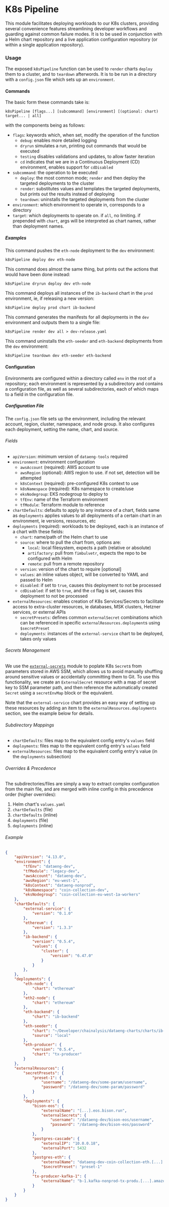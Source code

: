 # K8s Pipeline

This module facilitates deploying workloads to our K8s clusters, providing several convenience features streamlining developer workflows and guarding against common failure modes. It is to be used in conjunction with a Helm chart repository and a live application configuration repository (or within a single application repository).

### Usage

The exposed `k8sPipeline` function can be used to `render` charts `deploy` them to a cluster, and to `teardown` afterwords. It is to be run in a directory with a `config.json` file which sets up an `environment`.

#### Commands

The basic form these commands take is:
```
k8sPipeline [flags...] [subcommand] [environment] [(optional: chart) target... | all]
```
with the components being as follows:
- `flags`: keywords which, when set, modify the operation of the function
   - `debug`: enables more detailed logging
   - `dryrun` simulates a run, printing out commands that would be executed
   - `testing` disables validations and updates, to allow faster iteration
   - `cd` indicates that we are in a Continuous Deployment (CD) environment, enables support for `cdDisabled`
- `subcommand`: the operation to be executed
   - `deploy`: the most common mode; `render` and then deploy the targeted deployments to the cluster
   - `render`: substitutes values and templates the targeted deployments, but prints out the results instead of deploying
   - `teardown`: uninstalls the targeted deployments from the cluster
- `environment`: which environment to operate in, corresponds to a directory
- `target`: which deployments to operate on. if `all`, no limiting. if prepended with `chart`, args will be interpreted as chart names, rather than deployment names.

##### Examples

This command pushes the `eth-node` deployment to the `dev` environment:
```
k8sPipeline deploy dev eth-node
```

This command does almost the same thing, but prints out the actions that would have been done instead:
```
k8sPipeline dryrun deploy dev eth-node
```

This command deploys all instances of the `ib-backend` chart in the `prod` environment, ie, if releasing a new version:
```
k8sPipeline deploy prod chart ib-backend
```

This command generates the manifests for all deployments in the `dev` environment and outputs them to a single file:
```
k8sPipeline render dev all > dev-release.yaml
```

This command uninstalls the `eth-seeder` and `eth-backend` deployments from the `dev` environment:
```
k8sPipeline teardown dev eth-seeder eth-backend
```

#### Configuration

Environments are configured within a directory called `env` in the root of a repository; each environment is represented by a subdirectory and contains a configuration file, as well as several subdirectories, each of which maps to a field in the configuration file.

##### Configuration File

The `config.json` file sets up the environment, including the relevant account, region, cluster, namespace, and node group. It also configures each deployment, setting the name, chart, and source.

###### Fields
- `apiVersion`: minimum version of `dataeng-tools` required
- `environment`: environment configuration
   - `awsAccount` (required): AWS account to use
   - `awsRegion` (optional): AWS region to use. if not set, detection will be attempted
   - `k8sContext` (required): pre-configured K8s context to use
   - `k8sNamespace` (required): K8s namespace to create/use
   - `eksNodegroup`: EKS nodegroup to deploy to
   - `tfEnv`: name of the Terraform environment
   - `tfModule`: Terraform module to reference
- `chartDefaults`: defaults to apply to any instance of a chart, fields same as `deployments`
  applies values to all deployments of a certain chart in an environment, ie versions, resources, etc
- `deployments` (required): workloads to be deployed, each is an instance of a chart with these fields:
   - `chart`: name/path of the Helm chart to use
   - `source`: where to pull the chart from, options are:
      - `local`: local filesystem, expects a path (relative or absolute)
      - `artifactory`: pull from `fimbulvetr`, expects the repo to be configured with Helm
      - `remote`: pull from a remote repository
   - `version`: version of the chart to require [optional]
   - `values`: an inline values object, will be converted to YAML and passed to Helm
   - `disabled`: if set to `true`, causes this deployment to not be processed
   - `cdDisabled`: if set to `true`, and the `cd` flag is set, causes this deployment to not be processed
- `externalResources`: enables creation of K8s Services/Secrets to facilitate access to extra-cluster resources, ie databases, MSK clusters, Hetzner services, or external APIs
  - `secretPresets`: defines common `externalSecret` combinations which can be referenced in specific `externalResources.deployment`s using `$secretPreset`
  - `deployments`: instances of the `external-service` chart to be deployed, takes only values

###### Secrets Management
We use the [`external-secrets`](https://github.com/external-secrets/kubernetes-external-secrets) module to poplate K8s `Secret`s from parameters stored in AWS SSM, which allows us to avoid manually shuffling around sensitive values or accidentally committing them to Git. To use this functionality, we create an `ExternalSecret` resource with a map of secret key to SSM parameter path, and then reference the automatically created `Secret` using a `secretEnvMap` block or the equivalent.

Note that the `external-service` chart provides an easy way of setting up these resources by adding an item to the `externalResources.deployments` section, see the example below for details.

###### Subdirectory Mappings
- `chartDefaults`: files map to the equivalent config entry's `values` field
- `deployments`: files map to the equivalent config entry's `values` field
- `externalResources`: files map to the equivalent config entry's value (in the `deployments` subsection)

###### Overrides & Precedence

The subdirectories/files are simply a way to extract complex configuration from the main file, and are merged with inline config in this precedence order (higher overrides):
1. Helm chart's `values.yaml`
2. `chartDefaults` (file)
3. `chartDefaults` (inline)
4. `deployments` (file)
5. `deployments` (inline)

###### Example

```json
{
    "apiVersion": "4.13.0",
    "environment": {
        "tfEnv": "dataeng-dev",
        "tfModule": "legacy-dev",
        "awsAccount": "dataeng-dev",
        "awsRegion": "eu-west-1",
        "k8sContext": "dataeng-nonprod",
        "k8sNamespace": "coin-collection-dev",
        "eksNodegroup": "coin-collection-eu-west-1a-workers"
    },
    "chartDefaults": {
        "external-service": {
            "version": "0.1.0"
        },
        "ethereum": {
            "version": "1.3.3"
        },
        "ib-backend": {
            "version": "0.5.4",
            "values": {
                "cluster": {
                    "version": "6.47.0"
                }
            }
        },
    },
    "deployments": {
        "eth-node": {
            "chart": "ethereum"
        },
        "eth2-node": {
            "chart": "ethereum"
        },
        "eth-backend": {
            "chart": "ib-backend"
        },
        "eth-seeder": {
            "chart": "~/Developer/chainalysis/dataeng-charts/charts/ib-seeder",
            "source": "local"
        },
        "eth-producer": {
            "version": "0.5.4",
            "chart": "tx-producer"
        }
    },
    "externalResources": {
        "secretPresets": {
            "preset-1": {
                "username": "/dataeng-dev/some-param/username",
                "password": "/dataeng-dev/some-param/password"
            }
        },
        "deployments": {
            "bison-eos": {
                "externalName": "[...].eos.bison.run",
                "externalSecrets": {
                    "username": "/dataeng-dev/bison-eos/username",
                    "password": "/dataeng-dev/bison-eos/password"
                }
            },
            "postgres-cascade": {
                "externalIP": "10.0.0.18",
                "externalPort": 5432
            },
            "postgres-eth": {
                "externalName": "dataeng-dev-coin-collection-eth.[...].rds.amazonaws.com",
                "$secretPreset": "preset-1"
            },
            "tx-producer-kafka-1": {
                "externalName": "b-1.kafka-nonprod-tx-produ.[...].amazonaws.com"
            }
        }
    }
}
```

